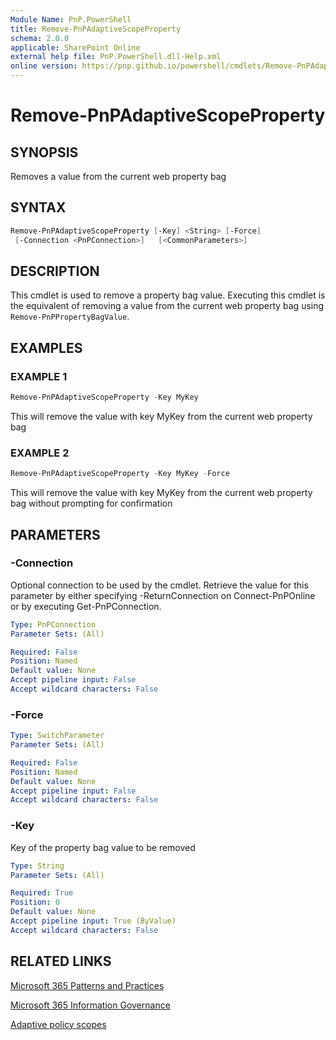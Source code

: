 ```yaml
---
Module Name: PnP.PowerShell
title: Remove-PnPAdaptiveScopeProperty
schema: 2.0.0
applicable: SharePoint Online
external help file: PnP.PowerShell.dll-Help.xml
online version: https://pnp.github.io/powershell/cmdlets/Remove-PnPAdaptiveScopeProperty.html
---
```

 
# Remove-PnPAdaptiveScopeProperty

## SYNOPSIS
Removes a value from the current web property bag

## SYNTAX

```powershell
Remove-PnPAdaptiveScopeProperty [-Key] <String> [-Force] 
 [-Connection <PnPConnection>]   [<CommonParameters>]
```

## DESCRIPTION

This cmdlet is used to remove a property bag value.  Executing this cmdlet is the equivalent of removing a value from the current web property bag using `Remove-PnPPropertyBagValue`.

## EXAMPLES

### EXAMPLE 1
```powershell
Remove-PnPAdaptiveScopeProperty -Key MyKey
```

This will remove the value with key MyKey from the current web property bag

### EXAMPLE 2
```powershell
Remove-PnPAdaptiveScopeProperty -Key MyKey -Force
```

This will remove the value with key MyKey from the current web property bag without prompting for confirmation

## PARAMETERS

### -Connection
Optional connection to be used by the cmdlet. Retrieve the value for this parameter by either specifying -ReturnConnection on Connect-PnPOnline or by executing Get-PnPConnection.

```yaml
Type: PnPConnection
Parameter Sets: (All)

Required: False
Position: Named
Default value: None
Accept pipeline input: False
Accept wildcard characters: False
```

### -Force

```yaml
Type: SwitchParameter
Parameter Sets: (All)

Required: False
Position: Named
Default value: None
Accept pipeline input: False
Accept wildcard characters: False
```

### -Key
Key of the property bag value to be removed

```yaml
Type: String
Parameter Sets: (All)

Required: True
Position: 0
Default value: None
Accept pipeline input: True (ByValue)
Accept wildcard characters: False
```

## RELATED LINKS

[Microsoft 365 Patterns and Practices](https://aka.ms/m365pnp)

[Microsoft 365 Information Governance](https://docs.microsoft.com/en-us/microsoft-365/compliance/manage-information-governance?view=o365-worldwide)

[Adaptive policy scopes](https://docs.microsoft.com/en-us/microsoft-365/compliance/retention?view=o365-worldwide#adaptive-or-static-policy-scopes-for-retention)